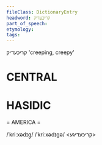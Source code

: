 ```yaml
---
fileClass: DictionaryEntry
headword: קריכעדיק
part_of_speech: 
etymology: 
tags: 
---
```

קריכעדיק
'creeping, creepy'

CENTRAL
========

HASIDIC
=======
= AMERICA = 

/ˈkriːxədɪg̥/
/ˈkriːxədɪgə/ <קריכעדיגע>

